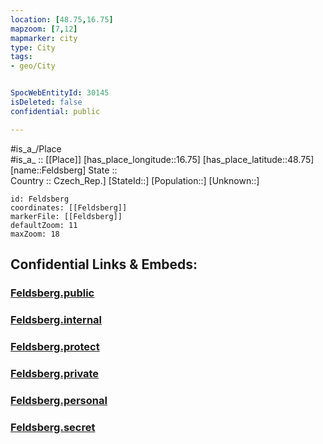 ```yaml
---
location: [48.75,16.75] 
mapzoom: [7,12] 
mapmarker: city 
type: City
tags:
- geo/City


SpocWebEntityId: 30145
isDeleted: false
confidential: public

---
```

#is_a_/Place  
#is_a_ :: [[Place]] 
[has_place_longitude::16.75] 
[has_place_latitude::48.75] 
[name::Feldsberg] 
State ::  
Country :: Czech_Rep.] 
[StateId::] 
[Population::] 
[Unknown::] 


```leaflet
id: Feldsberg
coordinates: [[Feldsberg]] 
markerFile: [[Feldsberg]] 
defaultZoom: 11 
maxZoom: 18
```


## Confidential Links & Embeds: 

### [Feldsberg.public](/_public/\Earth\Continent\Europe\Europe~Central\Czech_Republic\regions~Czech_Republic\Jihomoravský\CityFeldsberg.public.md) 

### [Feldsberg.internal](/_internal/\Earth\Continent\Europe\Europe~Central\Czech_Republic\regions~Czech_Republic\Jihomoravský\CityFeldsberg.internal.md) 

### [Feldsberg.protect](/_protect/\Earth\Continent\Europe\Europe~Central\Czech_Republic\regions~Czech_Republic\Jihomoravský\CityFeldsberg.protect.md) 

### [Feldsberg.private](/_private/\Earth\Continent\Europe\Europe~Central\Czech_Republic\regions~Czech_Republic\Jihomoravský\CityFeldsberg.private.md) 

### [Feldsberg.personal](/_personal/\Earth\Continent\Europe\Europe~Central\Czech_Republic\regions~Czech_Republic\Jihomoravský\CityFeldsberg.personal.md) 

### [Feldsberg.secret](/_secret/\Earth\Continent\Europe\Europe~Central\Czech_Republic\regions~Czech_Republic\Jihomoravský\CityFeldsberg.secret.md)

